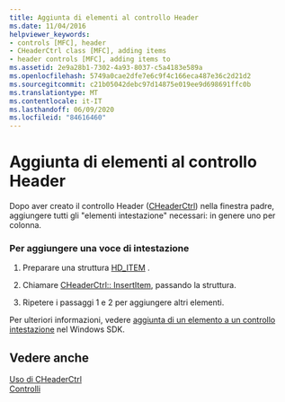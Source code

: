 ```yaml
---
title: Aggiunta di elementi al controllo Header
ms.date: 11/04/2016
helpviewer_keywords:
- controls [MFC], header
- CHeaderCtrl class [MFC], adding items
- header controls [MFC], adding items to
ms.assetid: 2e9a28b1-7302-4a93-8037-c5a4183e589a
ms.openlocfilehash: 5749a0cae2dfe7e6c9f4c166eca487e36c2d21d2
ms.sourcegitcommit: c21b05042debc97d14875e019ee9d698691ffc0b
ms.translationtype: MT
ms.contentlocale: it-IT
ms.lasthandoff: 06/09/2020
ms.locfileid: "84616460"
---
```

# <a name="adding-items-to-the-header-control"></a>Aggiunta di elementi al controllo Header

Dopo aver creato il controllo Header ([CHeaderCtrl](reference/cheaderctrl-class.md)) nella finestra padre, aggiungere tutti gli "elementi intestazione" necessari: in genere uno per colonna.

### <a name="to-add-a-header-item"></a>Per aggiungere una voce di intestazione

1. Preparare una struttura [HD_ITEM](/windows/win32/api/commctrl/ns-commctrl-hditemw) .

1. Chiamare [CHeaderCtrl:: InsertItem](reference/cheaderctrl-class.md#insertitem), passando la struttura.

1. Ripetere i passaggi 1 e 2 per aggiungere altri elementi.

Per ulteriori informazioni, vedere [aggiunta di un elemento a un controllo intestazione](/windows/win32/Controls/header-controls) nel Windows SDK.

## <a name="see-also"></a>Vedere anche

[Uso di CHeaderCtrl](using-cheaderctrl.md)<br/>
[Controlli](controls-mfc.md)
